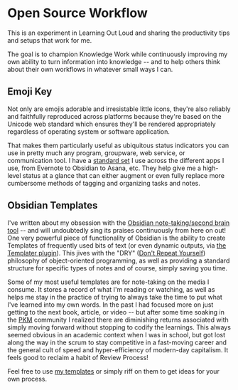 # Open Source Workflow
This is an experiment in Learning Out Loud and sharing the productivity tips and setups that work for me.

The goal is to champion Knowledge Work while continuously improving my own ability to turn information into knowledge -- and to help others think about their own workflows in whatever small ways I can.

## Emoji Key
Not only are emojis adorable and irresistable little icons, they're also reliably and faithfully reproduced across platforms because they're based on the Unicode web standard which ensures they'll be rendered appropriately regardless of operating system or software application.

That makes them particularly useful as ubiquitous status indicators you can use in pretty much any program, groupware, web service, or communication tool. I have a [standard set](https://github.com/doctorparadox/open-source-workflow/blob/main/emoji-key.md) I use across the different apps I use, from Evernote to Obsidian to Asana, etc. They help give me a high-level status at a glance that can either augment or even fully replace more cumbersome methods of tagging and organizing tasks and notes.

## Obsidian Templates
I've written about my obsession with the [Obsidian note-taking/second brain tool](https://doctorparadox.github.io/thoughts.html#obsidian) -- and will undoubtedly sing its praises continuously from here on out! One very powerful piece of functionality of Obsidian is the ability to create Templates of frequently used bits of text (or even dynamic outputs, via [the Templater plugin](https://github.com/stars/doctorparadox/lists/obsidian-plugins)). This jives with the "DRY" ([Don't Repeat Yourself](https://www.plutora.com/blog/understanding-the-dry-dont-repeat-yourself-principle)) philosophy of object-oriented programming, as well as providing a standard structure for specific types of notes and of course, simply saving you time.

Some of my most useful templates are for note-taking on the media I consume. It stores a record of what I'm reading or watching, as well as helps me stay in the practice of trying to always take the time to put what I've learned into my own words. In the past I had focused more on just getting to the next book, article, or video -- but after some time soaking in the [PKM](https://en.wikipedia.org/wiki/Personal_knowledge_management) community I realized there are diminishing returns associated with simply moving forward without stopping to codify the learnings. This always seemed obvious in an academic context when I was in school, but got lost along the way in the scrum to stay competitive in a fast-moving career and the general cult of speed and hyper-efficiency of modern-day capitalism. It feels good to reclaim a habit of Review Process!

Feel free to use [my templates](https://github.com/doctorparadox/open-source-workflow/tree/main/obsidian/templates) or simply riff on them to get ideas for your own process.
